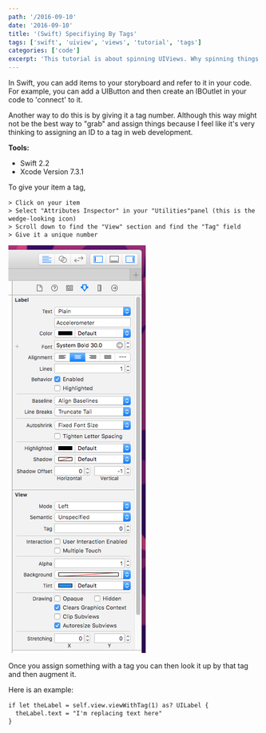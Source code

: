 ```yaml
---
path: '/2016-09-10'
date: '2016-09-10'
title: '(Swift) Specifiying By Tags'
tags: ['swift', 'uiview', 'views', 'tutorial', 'tags']
categories: ['code']
excerpt: 'This tutorial is about spinning UIViews. Why spinning things you might ask?'
---
```


In Swift, you can add items to your storyboard and refer to it in your code. For example, you can add a UIButton and then create an IBOutlet in your code to 'connect' to it.

Another way to do this is by giving it a tag number. Although this way might not be the best way to "grab" and assign things because I feel like it's very thinking to assigning an ID to a tag in web development.

**Tools:**

- Swift 2.2
- Xcode Version 7.3.1

To give your item a tag,

```
> Click on your item
> Select "Attributes Inspector" in your "Utilities"panel (this is the wedge-looking icon)
> Scroll down to find the "View" section and find the "Tag" field
> Give it a unique number
```

!["Giving a UIView a tag"](img1.png "Giving a UIView a tag")

Once you assign something with a tag you can then look it up by that tag and then augment it.

Here is an example:

```swift{numberLines: true}
if let theLabel = self.view.viewWithTag(1) as? UILabel {
  theLabel.text = "I'm replacing text here"
}
```
